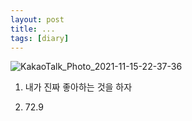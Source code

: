 ```yaml
---
layout: post
title: ...
tags: [diary]
---
```


![KakaoTalk_Photo_2021-11-15-22-37-36](https://user-images.githubusercontent.com/50545088/141791747-1ec9d40f-165d-4113-95da-548a7574c19e.jpeg)

1. 내가 진짜 좋아하는 것을 하자 

2. 72.9